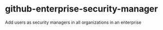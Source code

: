 # github-enterprise-security-manager
Add users as security managers in all organizations in an enterprise
